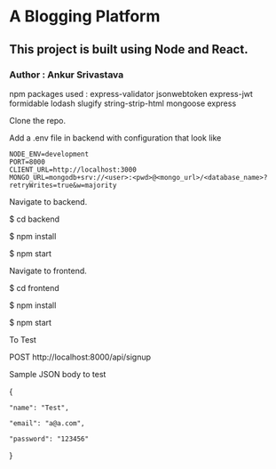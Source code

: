 # A Blogging Platform

## This project is built using Node and React.

### Author : Ankur Srivastava


npm packages used : express-validator jsonwebtoken express-jwt formidable lodash slugify string-strip-html mongoose express


Clone the repo.

Add a .env file in backend with configuration that look like

    NODE_ENV=development
    PORT=8000
    CLIENT_URL=http://localhost:3000
    MONGO_URL=mongodb+srv://<user>:<pwd>@<mongo_url>/<database_name>?retryWrites=true&w=majority


Navigate to backend.

$ cd backend

$ npm install

$ npm start


Navigate to frontend.

$ cd frontend

$ npm install

$ npm start


To Test

POST http://localhost:8000/api/signup

Sample JSON body to test

{

    "name": "Test",

    "email": "a@a.com",

    "password": "123456"

}
